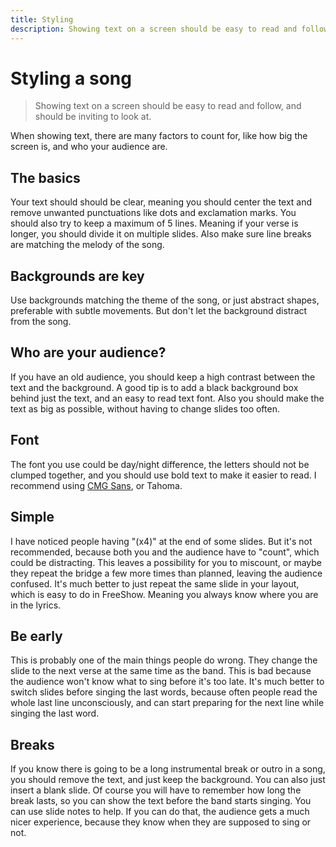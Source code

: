 ```yaml
---
title: Styling
description: Showing text on a screen should be easy to read and follow, and should be inviting to look at.
---
```


# Styling a song

> Showing text on a screen should be easy to read and follow, and should be inviting to look at.

When showing text, there are many factors to count for, like how big the screen is, and who your audience are.

## The basics

Your text should should be clear, meaning you should center the text and remove unwanted punctuations like dots and exclamation marks. You should also try to keep a maximum of 5 lines. Meaning if your verse is longer, you should divide it on multiple slides. Also make sure line breaks are matching the melody of the song.

## Backgrounds are key

Use backgrounds matching the theme of the song, or just abstract shapes, preferable with subtle movements. But don't let the background distract from the song.

## Who are your audience?

If you have an old audience, you should keep a high contrast between the text and the background. A good tip is to add a black background box behind just the text, and an easy to read text font. Also you should make the text as big as possible, without having to change slides too often.

## Font

The font you use could be day/night difference, the letters should not be clumped together, and you should use bold text to make it easier to read. I recommend using [CMG Sans](https://www.churchmotiongraphics.com/cmg-sans/), or Tahoma.

## Simple

I have noticed people having "(x4)" at the end of some slides. But it's not recommended, because both you and the audience have to "count", which could be distracting. This leaves a possibility for you to miscount, or maybe they repeat the bridge a few more times than planned, leaving the audience confused. It's much better to just repeat the same slide in your layout, which is easy to do in FreeShow. Meaning you always know where you are in the lyrics.

## Be early

This is probably one of the main things people do wrong. They change the slide to the next verse at the same time as the band. This is bad because the audience won't know what to sing before it's too late. It's much better to switch slides before singing the last words, because often people read the whole last line unconsciously, and can start preparing for the next line while singing the last word.

## Breaks

If you know there is going to be a long instrumental break or outro in a song, you should remove the text, and just keep the background. You can also just insert a blank slide. Of course you will have to remember how long the break lasts, so you can show the text before the band starts singing. You can use slide notes to help. If you can do that, the audience gets a much nicer experience, because they know when they are supposed to sing or not.

